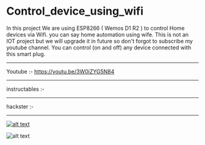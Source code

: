 # Control_device_using_wifi
In this project We are using ESP8266 ( Wemos D1 R2 ) to control Home devices via Wifi. you can say home automation using wife. 
This is not an IOT project but we will upgrade it in future so don't forgot to subscribe my youtube channel.
You can control (on and off) any device connected with this smart plug.

_________________________________________________

Youtube :- https://youtu.be/3W0iZYG5N84

_________________________________________________

instructables :- 

________________________________________________

hackster :- 

________________________________________________

[![alt text](https://img.youtube.com/vi/3W0iZYG5N84/0.jpg)](https://youtu.be/3W0iZYG5N84)

![alt text](https://github.com/vishalsoniindia/Smart_Plug_using_wifi/blob/main/Smart_socket_circuit.png)

